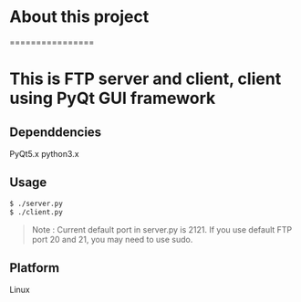 # About this project
================
# This is FTP server and client, client using PyQt GUI framework

## Dependdencies
PyQt5.x
python3.x

## Usage
```bash
$ ./server.py
$ ./client.py
```

>Note :
Current default port in server.py is 2121. If you use default FTP port 20 and 21, you may need to use sudo.

## Platform
Linux